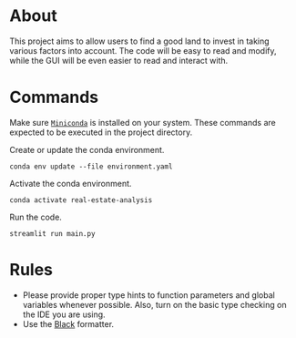# About

This project aims to allow users to find a good land to invest in taking various factors into account. The code will be easy to read and modify, while the GUI will be even easier to read and interact with.

# Commands

Make sure [`Miniconda`](https://docs.conda.io/en/latest/miniconda.html) is installed on your system. These commands are expected to be executed in the project directory.

Create or update the conda environment.

```
conda env update --file environment.yaml
```

Activate the conda environment.

```
conda activate real-estate-analysis
```

Run the code.

```
streamlit run main.py
```

# Rules

- Please provide proper type hints to function parameters and global variables whenever possible. Also, turn on the basic type checking on the IDE you are using.
- Use the [Black](https://github.com/psf/black) formatter.
